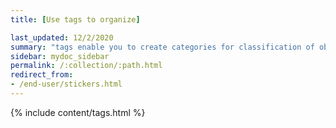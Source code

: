 ```yaml
---
title: [Use tags to organize]

last_updated: 12/2/2020
summary: "tags enable you to create categories for classification of objects, including pinboards, answers, data sources, and worksheets."
sidebar: mydoc_sidebar
permalink: /:collection/:path.html
redirect_from:
- /end-user/stickers.html
---
```


{% include content/tags.html %}
